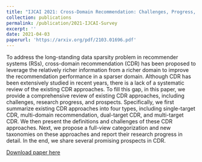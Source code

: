 ```yaml
---
title: "IJCAI 2021: Cross-Domain Recommendation: Challenges, Progress, and Prospects"
collection: publications
permalink: /publication/2021-IJCAI-Survey
excerpt: ''
date: 2021-04-03
paperurl: 'https://arxiv.org/pdf/2103.01696.pdf'
---
```


To address the long-standing data sparsity problem in recommender systems (RSs), cross-domain recommendation (CDR) has been proposed to leverage
the relatively richer information from a richer domain to improve the recommendation performance in a sparser domain. Although CDR has been extensively studied in recent years, there is a lack of a systematic review of the existing CDR approaches. To fill this gap, in this paper, we provide a comprehensive review of existing CDR approaches, including challenges, research progress, and prospects. Specifically, we first summarize existing CDR approaches into four types, including single-target CDR, multi-domain recommendation, dual-target CDR, and multi-target CDR. We then present the definitions and challenges of these CDR approaches. Next, we propose a full-view categorization and new taxonomies on these approaches and report their research progress in detail. In the end, we share several promising prospects in CDR.

[Download paper here](https://arxiv.org/pdf/2103.01696.pdf)
